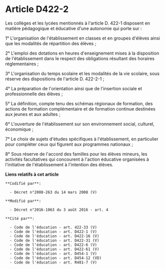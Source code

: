# Article D422-2

Les collèges et les lycées mentionnés à l'article D. 422-1 disposent en matière pédagogique et éducative d'une autonomie qui
porte sur : 

1° L'organisation de l'établissement en classes et en groupes d'élèves ainsi que les modalités de répartition des élèves ; 

2° L'emploi des dotations en heures d'enseignement mises à la disposition de l'établissement dans le respect des obligations
résultant des horaires réglementaires ; 

3° L'organisation du temps scolaire et les modalités de la vie scolaire, sous réserve des dispositions de l'article D.
422-2-1  ; 

4° La préparation de l'orientation ainsi que de l'insertion sociale et professionnelle des élèves ; 

5° La définition, compte tenu des schémas régionaux de formation, des actions de formation complémentaire et de formation
continue destinées aux jeunes et aux adultes ; 

6° L'ouverture de l'établissement sur son environnement social, culturel, économique ; 

7° Le choix de sujets d'études spécifiques à l'établissement, en particulier pour compléter ceux qui figurent aux programmes
nationaux ; 

8° Sous réserve de l'accord des familles pour les élèves mineurs, les activités facultatives qui concourent à l'action
éducative organisées à l'initiative de l'établissement à l'intention des élèves.

**Liens relatifs à cet article**

	**Codifié par**:

	  - Décret n°2008-263 du 14 mars 2008 (V)

	**Modifié par**:

	  - Décret n°2016-1063 du 3 août 2016 - art. 4

	**Cité par**:

	  - Code de l'éducation - art. 422-33 (V)
	  - Code de l'éducation - art. D422-1 (V)
	  - Code de l'éducation - art. D422-16 (V)
	  - Code de l'éducation - art. D422-31 (V)
	  - Code de l'éducation - art. D422-6 (V)
	  - Code de l'éducation - art. D422-61 (V)
	  - Code de l'éducation - art. D454-1 (V)
	  - Code de l'éducation - art. D454-12 (VD)
	  - Code de l'éducation - art. R481-7 (V)
